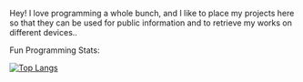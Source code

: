 Hey! I love programming a whole bunch, and I like to place my projects here so that they can be used for public information and to retrieve my works on different devices..

Fun Programming Stats:

[![Top Langs](https://github-readme-stats.vercel.app/api/top-langs/?username=sameads&layout=compact)](https://github.com/anuraghazra/github-readme-stats)

<!--
**SamEads/SamEads** is a ✨ _special_ ✨ repository because its `README.md` (this file) appears on your GitHub profile.

Here are some ideas to get you started:

- 🔭 I’m currently working on ...
- 🌱 I’m currently learning ...
- 👯 I’m looking to collaborate on ...
- 🤔 I’m looking for help with ...
- 💬 Ask me about ...
- 📫 How to reach me: ...
- 😄 Pronouns: ...
- ⚡ Fun fact: ...
-->
